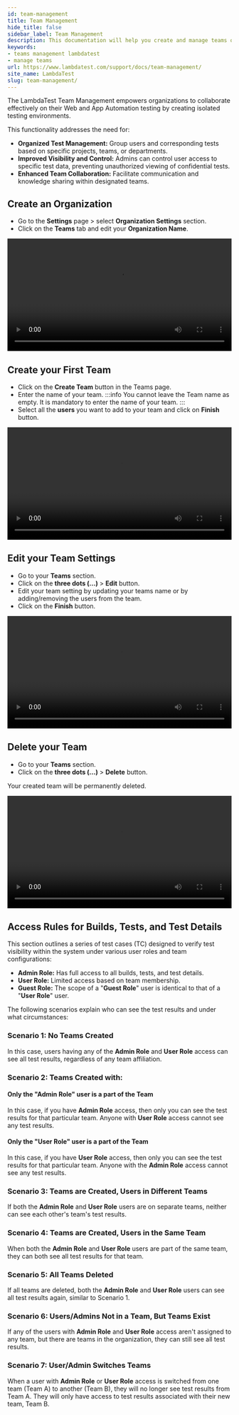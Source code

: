 ```yaml
---
id: team-management
title: Team Management
hide_title: false
sidebar_label: Team Management
description: This documentation will help you create and manage teams on LambdaTest.
keywords:
- teams management lambdatest
- manage teams
url: https://www.lambdatest.com/support/docs/team-management/
site_name: LambdaTest
slug: team-management/
---
```


<script type="application/ld+json"
      dangerouslySetInnerHTML={{ __html: JSON.stringify({
       "@context": "https://schema.org",
        "@type": "BreadcrumbList",
        "itemListElement": [{
          "@type": "ListItem",
          "position": 1,
          "name": "Home",
          "item": "https://www.lambdatest.com"
        },{
          "@type": "ListItem",
          "position": 2,
          "name": "Support",
          "item": "https://www.lambdatest.com/support/docs/"
        },{
          "@type": "ListItem",
          "position": 3,
          "name": "Settings and Security",
          "item": "https://www.lambdatest.com/support/docs/team-management/"
        }]
      })
    }}
></script>

The LambdaTest Team Management empowers organizations to collaborate effectively on their Web and App Automation testing by creating isolated testing environments.

This functionality addresses the need for:

- **Organized Test Management:** Group users and corresponding tests based on specific projects, teams, or departments.
- **Improved Visibility and Control:** Admins can control user access to specific test data, preventing unauthorized viewing of confidential tests.
- **Enhanced Team Collaboration:** Facilitate communication and knowledge sharing within designated teams.

## Create an Organization

- Go to the **Settings** page > select **Organization Settings** section.
- Click on the **Teams** tab and edit your **Organization Name**.

<video class="right-side" width="100%" controls id="vid">
<source src= {require('../assets/videos/team-management/1.mp4').default} type="video/mp4" />
</video>

## Create your First Team

- Click on the **Create Team** button in the Teams page.
- Enter the name of your team.
:::info
You cannot leave the Team name as empty. It is mandatory to enter the name of your team.
:::
- Select all the **users** you want to add to your team and click on **Finish** button.

<video class="right-side" width="100%" controls id="vid">
<source src= {require('../assets/videos/team-management/2.mp4').default} type="video/mp4" />
</video>

## Edit your Team Settings

- Go to your **Teams** section.
- Click on the **three dots (...)** > **Edit** button.
- Edit your team setting by updating your teams name or by adding/removing the users from the team.
- Click on the **Finish** button.

<video class="right-side" width="100%" controls id="vid">
<source src= {require('../assets/videos/team-management/3.mp4').default} type="video/mp4" />
</video>

## Delete your Team

- Go to your **Teams** section.
- Click on the **three dots (...)** > **Delete** button.

Your created team will be permanently deleted.

<video class="right-side" width="100%" controls id="vid">
<source src= {require('../assets/videos/team-management/4.mp4').default} type="video/mp4" />
</video>

## Access Rules for Builds, Tests, and Test Details

This section outlines a series of test cases (TC) designed to verify test visibility within the system under various user roles and team configurations:

- **Admin Role:** Has full access to all builds, tests, and test details.
- **User Role:** Limited access based on team membership.
- **Guest Role:** The scope of a "**Guest Role**" user is identical to that of a "**User Role**" user.

The following scenarios explain who can see the test results and under what circumstances:

### Scenario 1: No Teams Created

In this case, users having any of the **Admin Role** and **User Role** access can see all test results, regardless of any team affiliation.

### Scenario 2: Teams Created with:

#### Only the "Admin Role" user is a part of the Team

In this case, if you have **Admin Role** access, then only you can see the test results for that particular team. Anyone with **User Role** access cannot see any test results.

#### Only the "User Role" user is a part of the Team

In this case, if you have **User Role** access, then only you can see the test results for that particular team. Anyone with the **Admin Role** access cannot see any test results.

### Scenario 3: Teams are Created, Users in Different Teams

If both the **Admin Role** and **User Role** users are on separate teams, neither can see each other's team's test results.

### Scenario 4: Teams are Created, Users in the Same Team

When both the **Admin Role** and **User Role** users are part of the same team, they can both see all test results for that team.

### Scenario 5: All Teams Deleted
If all teams are deleted, both the **Admin Role** and **User Role** users can see all test results again, similar to Scenario 1.

### Scenario 6: Users/Admins Not in a Team, But Teams Exist
If any of the users with **Admin Role** and **User Role** access aren't assigned to any team, but there are teams in the organization, they can still see all test results.

### Scenario 7: User/Admin Switches Teams
When a user with **Admin Role** or **User Role** access is switched from one team (Team A) to another (Team B), they will no longer see test results from Team A. They will only have access to test results associated with their new team, Team B.